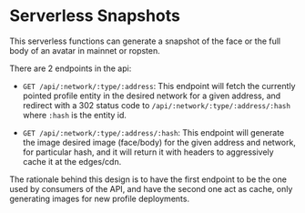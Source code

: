 # Serverless Snapshots

This serverless functions can generate a snapshot of the face or the full body of an avatar in mainnet or ropsten.

There are 2 endpoints in the api:

- `GET /api/:network/:type/:address`: This endpoint will fetch the currently pointed profile entity in the desired network for a given address, and redirect with a 302 status code to `/api/:network/:type/:address/:hash` where `:hash` is the entity id.

- `GET /api/:network/:type/:address/:hash`: This endpoint will generate the image desired image (face/body) for the given address and network, for particular hash, and it will return it with headers to aggressively cache it at the edges/cdn.

The rationale behind this design is to have the first endpoint to be the one used by consumers of the API, and have the second one act as cache, only generating images for new profile deployments.
